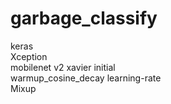 # garbage_classify

  keras  
  Xception  
  mobilenet v2
  xavier initial  
  warmup_cosine_decay learning-rate  
  Mixup  
  

